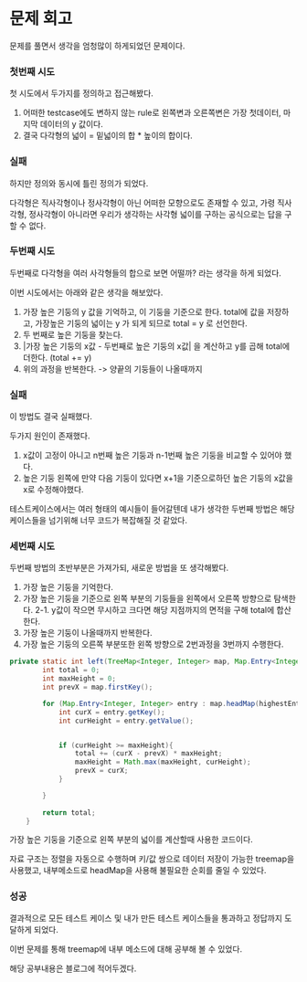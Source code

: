 # 문제 회고
문제를 풀면서 생각을 엄청많이 하게되었던 문제이다.

### 첫번째 시도
첫 시도에서 두가지를 정의하고 접근해봤다.

1. 어떠한 testcase에도 변하지 않는 rule로 왼쪽변과 오른쪽변은 가장 첫데이터, 마지막 데이터의 y 값이다.
2. 결국 다각형의 넓이 = 밑넓이의 합 * 높이의 합이다.

### 실패
하지만 정의와 동시에 틀린 정의가 되었다.

다각형은 직사각형이나 정사각형이 아닌 어떠한 모향으로도 존재할 수 있고, 가령 직사각형, 정사각형이 아니라면 우리가 생각하는 사각형 넓이를 구하는 공식으로는 답을 구 할 수 없다.

### 두번째 시도
두번째로 다각형을 여러 사각형들의 합으로 보면 어떨까? 라는 생각을 하게 되었다.

이번 시도에서는 아래와 같은 생각을 해보았다.

1. 가장 높은 기둥의 y 값을 기억하고, 이 기둥을 기준으로 한다. total에 값을 저장하고, 가장높은 기둥의 넓이는 y 가 되게 되므로 total = y 로 선언한다.
2. 두 번째로 높은 기둥을 찾는다.
3. |가장 높은 기둥의 x값 - 두번째로 높은 기둥의 x값| 을 계산하고 y를 곱해 total에 더한다. (total += y)
4. 위의 과정을 반복한다. -> 양끝의 기둥들이 나올때까지

### 실패
이 방법도 결국 실패했다.

두가지 원인이 존재했다.

1. x값이 고정이 아니고 n번째 높은 기둥과 n-1번째 높은 기둥을 비교할 수 있어야 했다.
2. 높은 기둥 왼쪽에 만약 다음 기둥이 있다면 x+1을 기준으로하던 높은 기둥의 x값을 x로 수정해야했다.

테스트케이스에서는 여러 형태의 예시들이 들어갈텐데 내가 생각한 두번째 방법은 해당 케이스들을 넘기위해 너무 코드가 복잡해질 것 같았다.

### 세번째 시도
두번째 방법의 초반부분은 가져가되, 새로운 방법을 또 생각해봤다.

1. 가장 높은 기둥을 기억한다.
2. 가장 높은 기둥을 기준으로 왼쪽 부분의 기둥들을 왼쪽에서 오른쪽 방향으로 탐색한다.
   2-1. y값이 작으면 무시하고 크다면 해당 지점까지의 면적을 구해 total에 합산한다.
3. 가장 높은 기둥이 나올때까지 반복한다.
4. 가장 높은 기둥의 오른쪽 부분또한 왼쪽 방향으로 2번과정을 3번까지 수행한다.

```java
private static int left(TreeMap<Integer, Integer> map, Map.Entry<Integer, Integer> highestEntry) {
        int total = 0;
        int maxHeight = 0;
        int prevX = map.firstKey();

        for (Map.Entry<Integer, Integer> entry : map.headMap(highestEntry.getKey(), true).entrySet()) {
            int curX = entry.getKey();
            int curHeight = entry.getValue();


            if (curHeight >= maxHeight){
                total += (curX - prevX) * maxHeight;
                maxHeight = Math.max(maxHeight, curHeight);
                prevX = curX;
            }

        }
        
        return total;
    }
```

가장 높은 기둥을 기준으로 왼쪽 부분의 넓이를 계산할때 사용한 코드이다.

자료 구조는 정렬을 자동으로 수행하며 키/값 쌍으로 데이터 저장이 가능한 treemap을 사용했고, 내부메소드로 headMap을 사용해 불필요한 순회를 줄일 수 있었다.

### 성공
결과적으로 모든 테스트 케이스 및 내가 만든 테스트 케이스들을 통과하고 정답까지 도달하게 되었다.

이번 문제를 통해 treemap에 내부 메소드에 대해 공부해 볼 수 있었다.

해당 공부내용은 블로그에 적어두겠다.
